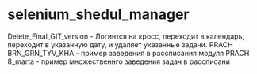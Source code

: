 # selenium_shedul_manager
Delete_Final_GIT_version - Логинтся на кросс, переходит в календарь, переходит в указанную дату, и удаляет указанные задачи.
PRACH BRN_GRN_TYV_KHA - пример заведения в рассписания модуля PRACH
8_marta - пример множественнго заведения задач в рассписани
